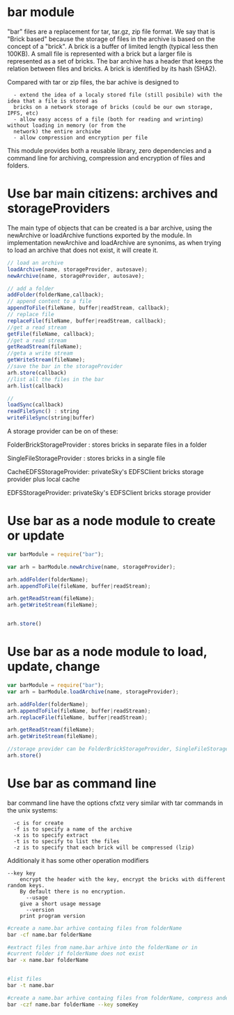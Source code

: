 # bar module
"bar" files are a replacement for tar, tar.gz, zip file format. We say that is "Brick based" because the storage of files in the archive is based on the concept of a "brick". A brick is a buffer of limited length (typical less then 100KB). A small file is represented with a brick but a larger file is represented as a set of bricks. The bar archive has a header that keeps the relation between files and bricks. A brick is identified by its hash (SHA2).

Compared with tar or zip files, the bar achive is designed to 
```
  - extend the idea of a localy stored file (still posibile) with the idea that a file is stored as 
  bricks on a network storage of bricks (could be our own storage, IPFS, etc)
  - allow easy access of a file (both for reading and wrinting) without loading in memory (or from the 
  network) the entire archivbe
  - allow compression and encryption per file
```

This module provides both a reusable library, zero dependencies and a command line for archiving, compression and encryption of files and folders.

# Use bar main citizens: archives and storageProviders

The main type of objects that can be created is a bar archive, using the newArchive or loadArchive functions exported by the module. In implementation newArchive and loadArchive are synonims, as when trying to load an archive that does not exist, it will create it.


```javascript
// load an archive 
loadArchive(name, storageProvider, autosave);
newArchive(name, storageProvider, autosave);

// add a folder
addFolder(folderName,callback);
// append content to a file
appendToFile(fileName, buffer|readStream, callback);
// replace file
replaceFile(fileName, buffer|readStream, callback);
//get a read stream
getFile(fileName, callback);
//get a read stream
getReadStream(fileName);
//geta a write stream
getWriteStream(fileName);
//save the bar in the storageProvider
arh.store(callback)
//list all the files in the bar
arh.list(callback)

//
loadSync(callback)
readFileSync() : string
writeFileSync(string|buffer)

```

A storage provider can be on of these:

 FolderBrickStorageProvider : stores bricks in separate files in a folder
 
 SingleFileStorageProvider  : stores bricks in a single file
 
 CacheEDFSStorageProvider: privateSky's EDFSClient bricks storage provider plus local cache
 
 EDFSStorageProvider: privateSky's EDFSClient bricks storage provider

# Use bar as a node module to create or update
```javascript
var barModule = require("bar");

var arh = barModule.newArchive(name, storageProvider);

arh.addFolder(folderName);
arh.appendToFile(fileName, buffer|readStream);

arh.getReadStream(fileName);
arh.getWriteStream(fileName);


arh.store()
```

# Use bar as a node module to load, update, change
```javascript
var barModule = require("bar");
var arh = barModule.loadArchive(name, storageProvider);

arh.addFolder(folderName);
arh.appendToFile(fileName, buffer|readStream);
arh.replaceFile(fileName, buffer|readStream);

arh.getReadStream(fileName);
arh.getWriteStream(fileName);

//storage provider can be FolderBrickStorageProvider, SingleFileStorageProvider, EDFSStorageProvider
arh.store()

```


# Use bar as command line
bar command line have the options cfxtz very similar with tar commands in the unix systems:
```
  -c is for create
  -f is to specify a name of the archive
  -x is to specify extract
  -t is to specify to list the files
  -z is to specify that each brick will be compressed (lzip)
```

Additionaly it has some other operation modifiers
```
--key key
    encrypt the header with the key, encrypt the bricks with different random keys. 
    By default there is no encryption.
      --usage
    give a short usage message
      --version
    print program version
```

```bash
#create a name.bar arhive containg files from folderName
bar -cf name.bar folderName 

#extract files from name.bar arhive into the folderName or in 
#current folder if folderName does not exist
bar -x name.bar folderName 


#list files
bar -t name.bar 

#create a name.bar arhive containg files from folderName, compress andencrypt
bar -czf name.bar folderName --key someKey

```


